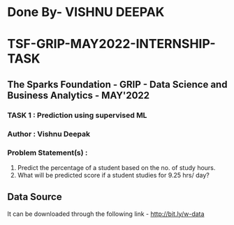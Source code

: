 # Done By- VISHNU DEEPAK
# TSF-GRIP-MAY2022-INTERNSHIP-TASK
## The Sparks Foundation - GRIP - Data Science and Business Analytics - MAY'2022
### TASK 1 : Prediction using supervised ML
### Author : Vishnu Deepak
### Problem Statement(s) :
 1) Predict the percentage of a student based on the no. of study hours.
 2) What will be predicted score if a student studies for 9.25 hrs/ day?
## Data Source
 It can be downloaded through the following link - http://bit.ly/w-data
